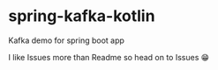 # spring-kafka-kotlin
Kafka demo for spring boot app

I like Issues more than Readme so head on to Issues :grin:
